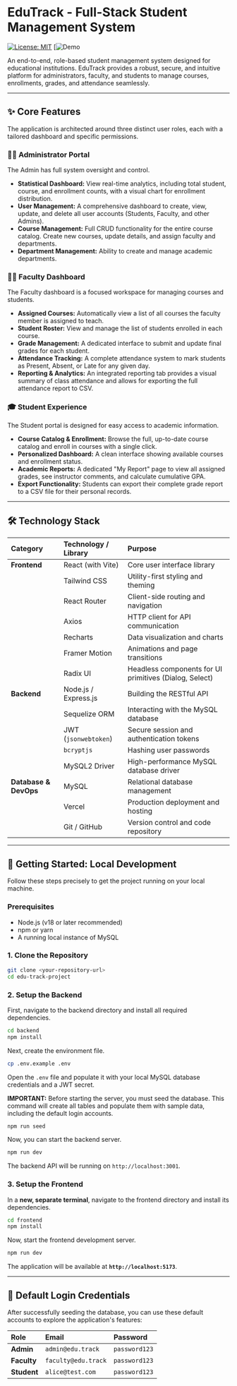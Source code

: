 # EduTrack - Full-Stack Student Management System

[![License: MIT](https://img.shields.io/badge/License-MIT-yellow.svg)](https://opensource.org/licenses/MIT)
[![Demo](https://edu-track-pearl.vercel.app/)

An end-to-end, role-based student management system designed for educational institutions. EduTrack provides a robust, secure, and intuitive platform for administrators, faculty, and students to manage courses, enrollments, grades, and attendance seamlessly.

---

## ✨ Core Features

The application is architected around three distinct user roles, each with a tailored dashboard and specific permissions.

### 🧑‍💼 **Administrator Portal**
The Admin has full system oversight and control.
-   **Statistical Dashboard:** View real-time analytics, including total student, course, and enrollment counts, with a visual chart for enrollment distribution.
-   **User Management:** A comprehensive dashboard to create, view, update, and delete all user accounts (Students, Faculty, and other Admins).
-   **Course Management:** Full CRUD functionality for the entire course catalog. Create new courses, update details, and assign faculty and departments.
-   **Department Management:** Ability to create and manage academic departments.

### 👨‍🏫 **Faculty Dashboard**
The Faculty dashboard is a focused workspace for managing courses and students.
-   **Assigned Courses:** Automatically view a list of all courses the faculty member is assigned to teach.
-   **Student Roster:** View and manage the list of students enrolled in each course.
-   **Grade Management:** A dedicated interface to submit and update final grades for each student.
-   **Attendance Tracking:** A complete attendance system to mark students as Present, Absent, or Late for any given day.
-   **Reporting & Analytics:** An integrated reporting tab provides a visual summary of class attendance and allows for exporting the full attendance report to CSV.

### 🎓 **Student Experience**
The Student portal is designed for easy access to academic information.
-   **Course Catalog & Enrollment:** Browse the full, up-to-date course catalog and enroll in courses with a single click.
-   **Personalized Dashboard:** A clean interface showing available courses and enrollment status.
-   **Academic Reports:** A dedicated "My Report" page to view all assigned grades, see instructor comments, and calculate cumulative GPA.
-   **Export Functionality:** Students can export their complete grade report to a CSV file for their personal records.

---

## 🛠️ Technology Stack

| Category  | Technology / Library          | Purpose                                        |
| :-------- | :---------------------------- | :--------------------------------------------- |
| **Frontend** | React (with Vite)            | Core user interface library                     |
|           | Tailwind CSS                  | Utility-first styling and theming              |
|           | React Router                  | Client-side routing and navigation             |
|           | Axios                         | HTTP client for API communication              |
|           | Recharts                      | Data visualization and charts                  |
|           | Framer Motion                 | Animations and page transitions                |
|           | Radix UI                      | Headless components for UI primitives (Dialog, Select) |
| **Backend**  | Node.js / Express.js         | Building the RESTful API     |
|           | Sequelize ORM                 | Interacting with the MySQL database            |
|           | JWT (`jsonwebtoken`)          | Secure session and authentication tokens       |
|           | `bcryptjs`                    | Hashing user passwords                         |
|           | MySQL2 Driver                 | High-performance MySQL database driver          |
| **Database & DevOps**   | MySQL                        | Relational database management                 |
|           | Vercel                        | Production deployment and hosting              |
|           | Git / GitHub                  | Version control and code repository            |


---

## 🚀 Getting Started: Local Development

Follow these steps precisely to get the project running on your local machine.

### **Prerequisites**
-   Node.js (v18 or later recommended)
-   npm or yarn
-   A running local instance of MySQL

### **1. Clone the Repository**
```bash
git clone <your-repository-url>
cd edu-track-project
```

### **2. Setup the Backend**

First, navigate to the backend directory and install all required dependencies.
```bash
cd backend
npm install
```

Next, create the environment file.
```bash
cp .env.example .env
```
Open the `.env` file and populate it with your local MySQL database credentials and a JWT secret.

**IMPORTANT:** Before starting the server, you must seed the database. This command will create all tables and populate them with sample data, including the default login accounts.
```bash
npm run seed
```

Now, you can start the backend server.
```bash
npm run dev
```
The backend API will be running on `http://localhost:3001`.

### **3. Setup the Frontend**

In a **new, separate terminal**, navigate to the frontend directory and install its dependencies.
```bash
cd frontend
npm install
```

Now, start the frontend development server.
```bash
npm run dev
```
The application will be available at **`http://localhost:5173`**.

---

## 🔑 Default Login Credentials

After successfully seeding the database, you can use these default accounts to explore the application's features:

| Role      | Email                  | Password      |
| :-------- | :--------------------- | :------------ |
| **Admin**   | `admin@edu.track`      | `password123` |
| **Faculty** | `faculty@edu.track`    | `password123` |
| **Student** | `alice@test.com`       | `password123` |

```
